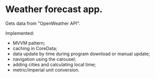 # Weather forecast app.

Gets data from "OpenWeather API".

Implemented:
- MVVM pattern;
- caching in CoreData;
- data update by time during program download or manual update;
- navigation using the carousel;
- adding cities and calculating local time;
- metric/imperial unit conversion.
